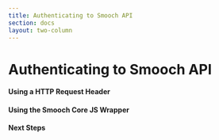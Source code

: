 ```yaml
---
title: Authenticating to Smooch API
section: docs
layout: two-column
---
```


# Authenticating to Smooch API

#### Using a HTTP Request Header

#### Using the Smooch Core JS Wrapper

#### Next Steps
